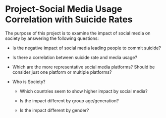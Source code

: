# Project-Social Media Usage Correlation with Suicide Rates 

The purpose of this project is to examine the impact of social media on society by answering the following questions:

  * Is the negative impact of social media leading people to commit suicide?

  * Is there a correlation between suicide rate and media usage?

  * Which are the more representative social media platforms? Should be consider just one   platform or multiple platforms?
  
  * Who is Society? 

    * Which countries seem to show higher impact by social media?
 
    * Is the impact different by group age/generation?

    * Is the impact different by gender?
